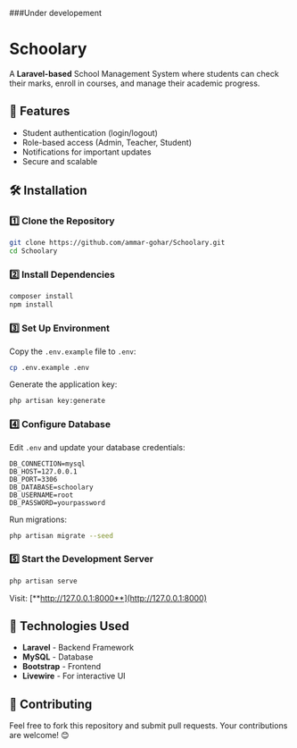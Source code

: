 ###Under developement
# Schoolary

A **Laravel-based** School Management System where students can check their marks, enroll in courses, and manage their academic progress.

## 🚀 Features

- Student authentication (login/logout)
- Role-based access (Admin, Teacher, Student)
- Notifications for important updates
- Secure and scalable

## 🛠️ Installation

### 1️⃣ Clone the Repository

```bash
git clone https://github.com/ammar-gohar/Schoolary.git
cd Schoolary
```

### 2️⃣ Install Dependencies

```bash
composer install
npm install
```

### 3️⃣ Set Up Environment

Copy the `.env.example` file to `.env`:

```bash
cp .env.example .env
```

Generate the application key:

```bash
php artisan key:generate
```

### 4️⃣ Configure Database

Edit `.env` and update your database credentials:

```env
DB_CONNECTION=mysql
DB_HOST=127.0.0.1
DB_PORT=3306
DB_DATABASE=schoolary
DB_USERNAME=root
DB_PASSWORD=yourpassword
```

Run migrations:

```bash
php artisan migrate --seed
```

### 5️⃣ Start the Development Server

```bash
php artisan serve
```
Visit: [**http://127.0.0.1:8000**](http://127.0.0.1:8000)

## 📌 Technologies Used

- **Laravel** - Backend Framework
- **MySQL** - Database
- **Bootstrap** - Frontend
- **Livewire** - For interactive UI


## 🤝 Contributing

Feel free to fork this repository and submit pull requests. Your contributions are welcome! 😊

